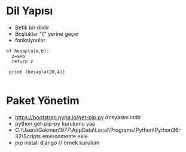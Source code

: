 # Dil Yapısı
- Betik bir dildir
- Boşluklar "{" yerine geçer
- fonksiyonlar 
````
ef hesapla(a,b): 
  z=a+b
  return z
  
 print (hesapla(20,4))
  
````
# Paket Yönetim
- https://bootstrap.pypa.io/get-pip.py  dosyasını indir
- python get-pip-py   kurulumu yap
- C:\Users\Gokmen1977\AppData\Local\Programs\Python\Python36-32\Scripts environmente ekle
- pip install django  // örnek kurulum
